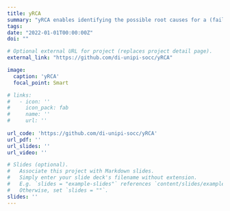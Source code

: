 ```yaml
---
title: yRCA
summary: "yRCA enables identifying the possible root causes for a (failure) event to happen in a service instance in a multi-service application, only based on the application logs."
tags:
date: "2022-01-01T00:00:00Z"
doi: ""

# Optional external URL for project (replaces project detail page).
external_link: "https://github.com/di-unipi-socc/yRCA"

image:
  caption: 'yRCA'
  focal_point: Smart

# links:
#   - icon: ''
#     icon_pack: fab
#     name: ''
#     url: ''
  
url_code: 'https://github.com/di-unipi-socc/yRCA'
url_pdf: ''
url_slides: ''
url_video: ''

# Slides (optional).
#   Associate this project with Markdown slides.
#   Simply enter your slide deck's filename without extension.
#   E.g. `slides = "example-slides"` references `content/slides/example-slides.md`.
#   Otherwise, set `slides = ""`.
slides: ''
---
```

<!-- Here you can insert a description -->
